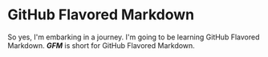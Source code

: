 # GitHub Flavored Markdown 
So yes, I'm embarking in a journey. 
I'm going to be learning GitHub Flavored Markdown. ***GFM*** is short for GitHub Flavored Markdown.
